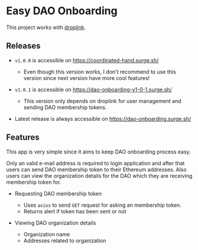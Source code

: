 # Easy DAO Onboarding

This project works with [droplink](https://github.com/gturkoglu/droplink).

## Releases

* `v1.0.0` is accessible on https://coordinated-hand.surge.sh/
   * Even though this version works, I don't recommend to use this version since next version have more cool features!
   
* `v1.0.1` is accessible on https://dao-onboarding-v1-0-1.surge.sh/
  * This version only depends on droplink for user management and sending DAO membership tokens.

* Latest release is always accessible on https://dao-onboarding.surge.sh/

## Features

This app is very simple since it aims to keep DAO onboarding process easy. 

Only an valid e-mail address is required to login application and after that users can send DAO membership token to their Ethereum addresses. Also users can view the organization details for the DAO which they are receiving membership token for.

* Requesting DAO membership token
	* Uses `axios` to send `GET` request for asking an membership token.
	* Returns alert if token has been sent or not

* Viewing DAO organization details
	* Organization name
	* Addresses related to organization
